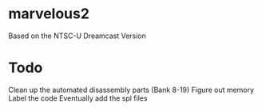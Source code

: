 # marvelous2
Based on the NTSC-U Dreamcast Version

# Todo
Clean up the automated disassembly parts (Bank 8-19)
Figure out memory
Label the code
Eventually add the spl files